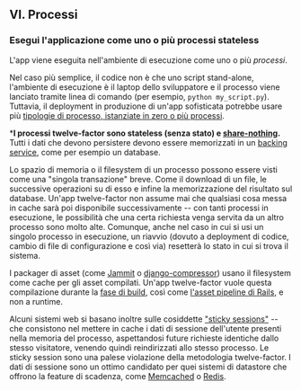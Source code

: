 ## VI. Processi
### Esegui l'applicazione come uno o più processi stateless

L'app viene eseguita nell'ambiente di esecuzione come uno o più *processi*.

Nel caso più semplice, il codice non è che uno script stand-alone, l'ambiente di esecuzione è il laptop dello sviluppatore e il processo viene lanciato tramite linea di comando (per esempio, `python my_script.py`). Tuttavia, il deployment in produzione di un'app sofisticata potrebbe usare più [tipologie di processo, istanziate in zero o più processi](./concurrency).

***I processi twelve-factor sono stateless (senza stato) e [share-nothing](http://en.wikipedia.org/wiki/Shared_nothing_architecture).** Tutti i dati che devono persistere devono essere memorizzati in un [backing service](./backing-services), come per esempio un database.

Lo spazio di memoria o il filesystem di un processo possono essere visti come una "singola transazione" breve. Come il download di un file, le successive operazioni su di esso e infine la memorizzazione del risultato sul database. Un'app twelve-factor non assume mai che qualsiasi cosa messa in cache sarà poi disponibile successivamente -- con tanti processi in esecuzione, le possibilità che una certa richiesta venga servita da un altro processo sono molto alte. Comunque, anche nel caso in cui si usi un singolo processo in esecuzione, un riavvio (dovuto a deployment di codice, cambio di file di configurazione e così via) resetterà lo stato in cui si trova il sistema.

I packager di asset (come [Jammit](http://documentcloud.github.io/jammit/) o [django-compressor](http://django-compressor.readthedocs.org/)) usano il filesystem come cache per gli asset compilati. Un'app twelve-factor vuole questa compilazione durante la [fase di build](./build-release-run), così come [l'asset pipeline di Rails](http://guides.rubyonrails.org/asset_pipeline.html), e non a runtime.

Alcuni sistemi web si basano inoltre sulle cosiddette ["sticky sessions"](http://en.wikipedia.org/wiki/Load_balancing_%28computing%29#Persistence) -- che consistono nel mettere in cache i dati di sessione dell'utente presenti nella memoria del processo, aspettandosi future richieste identiche dallo stesso visitatore, venendo quindi reindirizzati allo stesso processo. Le sticky session sono una palese violazione della metodologia twelve-factor. I dati di sessione sono un ottimo candidato per quei sistemi di datastore che offrono la feature di scadenza, come [Memcached](http://memcached.org/) o [Redis](http://redis.io/).
